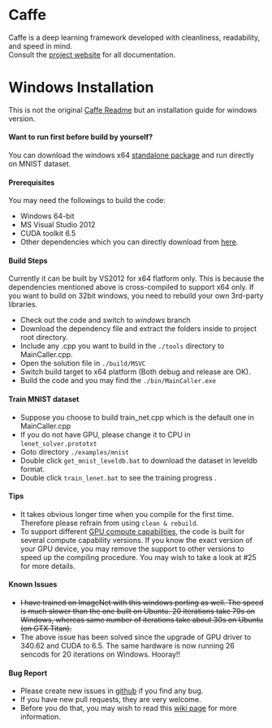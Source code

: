 # Caffe

Caffe is a deep learning framework developed with cleanliness, readability, and speed in mind.<br />
Consult the [project website](http://caffe.berkeleyvision.org) for all documentation.

# Windows Installation
This is not the original [Caffe Readme](https://github.com/BVLC/caffe/blob/master/README.md) but an installation guide for windows version.

#### Want to run first before build by yourself?
You can download the windows x64 [standalone package](https://dl.dropboxusercontent.com/u/3466743/caffe-vs2012/standalone.7z) and run directly on MNIST dataset.

#### Prerequisites
You may need the followings to build the code:
- Windows 64-bit
- MS Visual Studio 2012
- CUDA toolkit 6.5
- Other dependencies which you can directly download from [here](http://dl.dropboxusercontent.com/u/3466743/caffe-vs2012/dependency-20140804.7z).

#### Build Steps
Currently it can be built by VS2012 for x64 flatform only. This is because the dependencies mentioned above is cross-compiled to support x64 only. If you want to build on 32bit windows, you need to rebuild your own 3rd-party libraries.
- Check out the code and switch to *windows* branch
- Download the dependency file and extract the folders inside to project root directory.
- Include any .cpp you want to build in the `./tools` directory to MainCaller.cpp.
- Open the solution file in `./build/MSVC`
- Switch build target to x64 platform (Both debug and release are OK).
- Build the code and you may find the `./bin/MainCaller.exe`

#### Train MNIST dataset
- Suppose you choose to build train_net.cpp which is the default one in MainCaller.cpp
- If you do not have GPU, please change it to CPU in `lenet_solver.prototxt`
- Goto directory `./examples/mnist`
- Double click `get_mnist_leveldb.bat` to download the dataset in leveldb format.
- Double click `train_lenet.bat` to see the training progress .

#### Tips
- It takes obvious longer time when you compile for the first time. Therefore please refrain from using `clean & rebuild`.
- To support different [GPU compute capabilities](http://en.wikipedia.org/wiki/CUDA#Supported_GPUs), the code is built for several compute capability versions. If you know the exact version of your GPU device, you may remove the support to other versions to speed up the compiling procedure. You may wish to take a look at #25 for more details.

#### Known Issues
- ~~I have trained on ImageNet with this windows porting as well. The speed is much slower than the one built on Ubuntu. 20 iterations take 79s on Windows, whereas same number of iterations take about 30s on Ubuntu (on GTX Titan).~~
- The above issue has been solved since the upgrade of GPU driver to 340.62 and CUDA to 6.5. The same hardware is now running 26 sencods for 20 iterations on Windows. Hooray!!

#### Bug Report
- Please create new issues in [github](https://github.com/niuzhiheng/caffe/issues) if you find any bug.
- If you have new pull requests, they are very welcome.
- Before you do that, you may wish to read this [wiki page](https://github.com/niuzhiheng/caffe/wiki) for more information.

